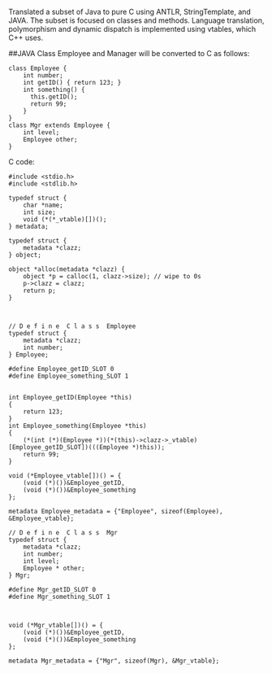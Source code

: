 Translated a subset of Java to pure C using ANTLR, StringTemplate, and JAVA.
The subset is focused on classes and methods. Language translation, polymorphism and dynamic dispatch is implemented using vtables, 
which C++ uses.

##JAVA Class Employee and Manager will be converted to C as follows: 

```
class Employee {
    int number;
    int getID() { return 123; }
    int something() {
      this.getID();
      return 99;
    }
}
class Mgr extends Employee {
    int level;
    Employee other;
}
```

C code: 

```
#include <stdio.h>
#include <stdlib.h>

typedef struct {
    char *name;
    int size;
    void (*(*_vtable)[])();
} metadata;

typedef struct {
    metadata *clazz;
} object;

object *alloc(metadata *clazz) {
    object *p = calloc(1, clazz->size); // wipe to 0s
    p->clazz = clazz;
    return p;
}



// D e f i n e  C l a s s  Employee
typedef struct {
    metadata *clazz;
    int number;
} Employee;

#define Employee_getID_SLOT 0
#define Employee_something_SLOT 1


int Employee_getID(Employee *this)
{
    return 123;
}
int Employee_something(Employee *this)
{
    (*(int (*)(Employee *))(*(this)->clazz->_vtable)[Employee_getID_SLOT])(((Employee *)this));
    return 99;
}

void (*Employee_vtable[])() = {
    (void (*)())&Employee_getID,
    (void (*)())&Employee_something
};

metadata Employee_metadata = {"Employee", sizeof(Employee), &Employee_vtable};

// D e f i n e  C l a s s  Mgr
typedef struct {
    metadata *clazz;
    int number;
    int level;
    Employee * other;
} Mgr;

#define Mgr_getID_SLOT 0
#define Mgr_something_SLOT 1



void (*Mgr_vtable[])() = {
    (void (*)())&Employee_getID,
    (void (*)())&Employee_something
};

metadata Mgr_metadata = {"Mgr", sizeof(Mgr), &Mgr_vtable};
```

